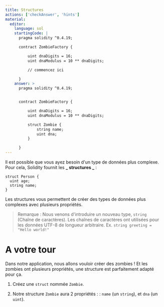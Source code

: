 ```yaml
---
title: Structures
actions: ['checkAnswer', 'hints']
material:
  editor:
    language: sol
    startingCode: |
      pragma solidity ^0.4.19;

      contract ZombieFactory {

          uint dnaDigits = 16;
          uint dnaModulus = 10 ** dnaDigits;

          // commencez ici

      }
    answer: >
      pragma solidity ^0.4.19;


      contract ZombieFactory {

          uint dnaDigits = 16;
          uint dnaModulus = 10 ** dnaDigits;

          struct Zombie {
              string name;
              uint dna;
          }

      }
---
```


Il est possible que vous ayez besoin d'un type de données plus complexe. Pour cela, Solidity fournit les **_ structures _** :

```
struct Person {
  uint age;
  string name;
}

```

Les structures vous permettent de créer des types de données plus complexes avec plusieurs propriétés.

> Remarque : Nous venons d'introduire un nouveau type, `string` (Chaîne de caractères). Les chaînes de caractères ont utilisées pour les données UTF-8 de longueur arbitraire. Ex. `string greeting = "Hello world!"`

# A votre tour

Dans notre application, nous allons vouloir créer des zombies ! Et les zombies ont plusieurs propriétés, une structure est parfaitement adapté pour ça.

1. Créez une `struct` nommée `Zombie`.

2. Notre structure `Zombie` aura 2 propriétés : : `name` (un `string`), et `dna` (un `uint`).
